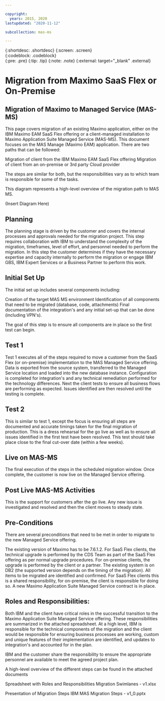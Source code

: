 ```yaml
---

copyright:
  years: 2015, 2020
lastupdated: "2020-11-12"

subcollection: mas-ms

---
```


{:shortdesc: .shortdesc}
{:screen: .screen}  
{:codeblock: .codeblock}  
{:pre: .pre}
{:tip: .tip}
{:note: .note}
{:external: target="_blank" .external}

# Migration from Maximo SaaS Flex or On-Premise

## Migration of Maximo to Managed Service (MAS-MS)

This page covers migration of an existing Maximo application, either on the IBM Maximo EAM SaaS Flex offering or a client-managed installation to Maximo Application Suite Managed Service (MAS-MS). This document focuses on the MAS Manage (Maximo EAM) application.  There are two paths that can be followed:

Migration of client from the IBM Maximo EAM SaaS Flex offering
Migration of client from an on-premise or 3rd party Cloud provider

The steps are similar for both, but the responsibilities vary as to which team is responsible for some of the tasks.

This diagram represents a high-level overview of the migration path to MAS MS.  

(Insert Diagram Here)

## Planning
The planning stage is driven by the customer and covers the internal processes and approvals needed for the migration project.  This step requires collaboration with IBM to understand the complexity of the migration, timeframes, level of effort, and personnel needed to perform the migration.  In this step the customer determines if they have the necessary expertise and capacity internally to perform the migration or engage IBM GBS, IBM Expert Services or a Business Partner to perform this work.

## Initial Set Up
The initial set up includes several components including:

Creation of the target MAS MS environment
Identification of all components that need to be migrated (database, code, attachments)
Final documentation of the integration's and any initial set-up that can be done (including VPN's). 

The goal of this step is to ensure all components are in place so the first test can begin. 

## Test 1
Test 1 executes all of the steps required to move a customer from the SaaS Flex (or on-premise) implementation to the MAS Managed Service offering.  Data is exported from the source system, transferred to the Managed Service location and loaded into the new database instance.  Configuration is completed for integration's and any technical remediation performed for the technology differences.  Next the client tests to ensure all business flows are performing as expected.  Issues identified are then resolved until the testing is complete.

## Test 2
This is similar to test 1, except the focus is ensuring all steps are documented and accurate timings taken for the final migration of production.  This is a dress rehearsal for the go live as well as to ensure all issues identified in the first test have been resolved.  This test should take place close to the final cut-over date (within a few weeks).

## Live on MAS-MS
The final execution of the steps in the scheduled migration window.  Once complete, the customer is now live on the Managed Service offering.

## Post Live MAS-MS Activities
This is the support for customers after the go live.  Any new issue is investigated and resolved and then the client moves to steady state.

## Pre-Conditions
There are several preconditions that need to be met in order to migrate to the new Managed Service offering.

The existing version of Maximo has to be 7.6.1.2.  For SaaS Flex clients, the technical upgrade is performed by the CDS Team as part of the SaaS Flex offering as per normal upgrade procedures.  For on-premise clients, the upgrade is performed by the client or a partner. 
The existing system is on DB2 (the supported version depends on the timing of the migration).
All items to be migrated are identified and confirmed.  For SaaS Flex clients this is a shared responsibility, for on-premise, the client is responsible for doing so.
A new Maximo Application Suite Managed Service contract is in place.

## Roles and Responsibilities:
Both IBM and the client have critical roles in the successful transition to the Maximo Application Suite Managed Service offering. These responsibilities are summarized in the attached spreadsheet.  At a high level, IBM is responsible for the technical components of the migration and the client would be responsible for ensuring business processes are working, custom and unique features of their implementation are identified, and updates to integration's and accounted for in the plan.

IBM and the customer share the responsibility to ensure the appropriate personnel are available to meet the agreed project plan.

A high-level overview of the different steps can be found in the attached documents

Spreadsheet with Roles and Responsibilities
Migration Swimlanes - v1.xlsx

Presentation of Migration Steps
IBM MAS Migration Steps - v1_0.pptx